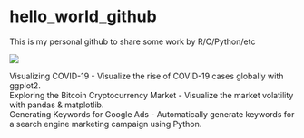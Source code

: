 # hello_world_github
This is my personal github to share some work by R/C/Python/etc

[![](https://img.shields.io/badge/github-@kwknpui-navy.svg?colorA=abcdef)](https://github.com/kwknpui/hello_world-github)


Visualizing COVID-19 - Visualize the rise of COVID-19 cases globally with ggplot2.  
Exploring the Bitcoin Cryptocurrency Market - Visualize the market volatility with pandas & matplotlib.  
Generating Keywords for Google Ads - Automatically generate keywords for a search engine marketing campaign using Python.
